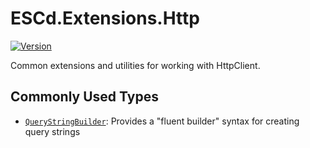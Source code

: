 # ESCd.Extensions.Http

[![Version](https://img.shields.io/nuget/vpre/ESCd.Extensions.Http)](https://www.nuget.org/packages/ESCd.Extensions.Http)

Common extensions and utilities for working with HttpClient.

## Commonly Used Types

- [`QueryStringBuilder`](https://github.com/ESCd/dotnet-extensions/tree/develop/src/Http/QueryStringBuilder.cs): Provides a "fluent builder" syntax for creating query strings